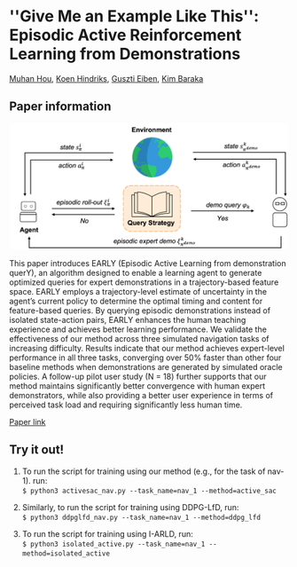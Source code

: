 # ''Give Me an Example Like This'': Episodic Active Reinforcement Learning from Demonstrations
[Muhan Hou](https://scholar.google.com/citations?user=iFKR-JAAAAAJ&hl=en), [Koen Hindriks](https://koenhindriks.eu/), [Guszti Eiben](https://www.cs.vu.nl/~gusz/), [Kim Baraka](https://www.kimbaraka.com/)

## Paper information
![Overview](/figs/git.png)

This paper introduces EARLY (Episodic Active Learning from demonstration querY), an algorithm designed to enable a learning agent to generate optimized queries for expert demonstrations in a trajectory-based feature space. EARLY employs a trajectory-level estimate of uncertainty in the agent’s current policy to determine the optimal timing and content for feature-based queries. By querying episodic demonstrations instead of isolated state-action pairs, EARLY enhances the human teaching experience and achieves better learning performance. We validate the effectiveness of our method across three simulated navigation tasks of increasing difficulty. Results indicate that our method achieves expert-level performance in all three tasks, converging over 50% faster than other four baseline methods when demonstrations are generated by simulated oracle policies. A follow-up pilot user study (N = 18) further supports that our method maintains significantly better convergence with human expert demonstrators, while also providing a better user experience in terms of perceived task load and requiring significantly less human time.

[Paper link](https://dl.acm.org/doi/10.1145/3687272.3688298)

## Try it out!

1. To run the script for training using our method (e.g., for the task of nav-1). run: \
```$ python3 activesac_nav.py --task_name=nav_1 --method=active_sac```

2. Similarly, to run the script for training using DDPG-LfD, run: \
```$ python3 ddpglfd_nav.py --task_name=nav_1 --method=ddpg_lfd```

3. To run the script for training using I-ARLD, run: \
```$ python3 isolated_active.py --task_name=nav_1 --method=isolated_active```
